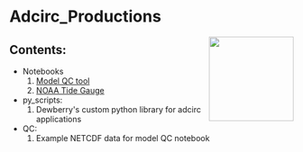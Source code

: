 # Adcirc_Productions
<img style="float:right;" src="https://github.com/tmiesse/adcirc_prod/blob/master/extra/figures/DewberryLogo_RGB.png" width=150px>

## Contents:
- Notebooks
    1. [Model QC tool](https://github.com/tmiesse/adcirc_prod/blob/master/notebooks/ModelQC__v2.ipynb)
    2. [NOAA Tide Gauge](https://tidesandcurrents.noaa.gov/map/index.shtml?region=North%20Carolina)
- py_scripts:
    1. Dewberry's custom python library for adcirc applications
- QC:
    1. Example NETCDF data for model QC notebook
















